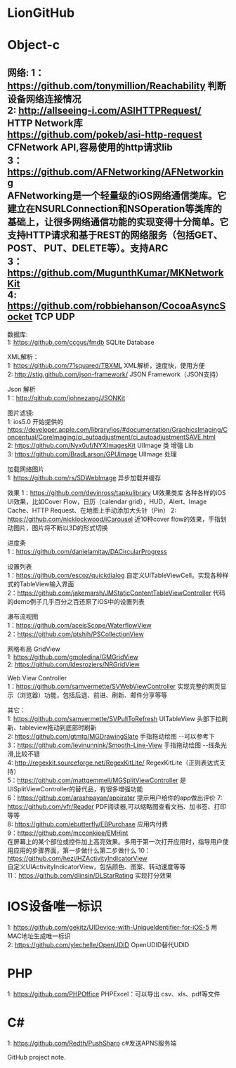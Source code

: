 LionGitHub
==========

Object-c
==========
网络: 
1：https://github.com/tonymillion/Reachability     判断设备网络连接情况    
2: http://allseeing-i.com/ASIHTTPRequest/ HTTP Network库   
   https://github.com/pokeb/asi-http-request CFNetwork API,容易使用的http请求lib    
3：https://github.com/AFNetworking/AFNetworking    
    AFNetworking是一个轻量级的iOS网络通信类库。它建立在NSURLConnection和NSOperation等类库的基础上，让很多网络通信功能的实现变得十分简单。它支持HTTP请求和基于REST的网络服务（包括GET、POST、 PUT、DELETE等）。支持ARC      
3：https://github.com/MugunthKumar/MKNetworkKit    
4: https://github.com/robbiehanson/CocoaAsyncSocket  TCP UDP
--
数据库:           
1: https://github.com/ccgus/fmdb      SQLite Database  

XML解析：        
1: https://github.com/71squared/TBXML  XML解析，速度快，使用方便     
2: http://stig.github.com/json-framework/ JSON Framework（JSON支持）   

Json 解析      
1：http://github.com/johnezang/JSONKit    

图片滤镜:      
1: ios5.0 开始提供的 https://developer.apple.com/library/ios/#documentation/GraphicsImaging/Conceptual/CoreImaging/ci_autoadjustment/ci_autoadjustmentSAVE.html    
2: https://github.com/Nyx0uf/NYXImagesKit       UIImage 类 增强 Lib     
3: https://github.com/BradLarson/GPUImage      UIImage 处理    

加载网络图片      
1: https://github.com/rs/SDWebImage    异步加载并缓存    

效果 
1：https://github.com/devinross/tapkulibrary    UI效果类库
   各种各样的iOS UI效果，比如Cover Flow，日历（calendar grid），HUD，Alert、Image Cache、HTTP Request、在地图上手动添加大头针（Pin）
2: https://github.com/nicklockwood/iCarousel     近10种cover flow的效果，手指划动图片，图片将不断以3D的形式切换    

进度条      
1：https://github.com/danielamitay/DACircularProgress    

设置列表    
1：https://github.com/escoz/quickdialog      自定义UITableViewCell。实现各种样式的TableView输入界面      
2：https://github.com/jakemarsh/JMStaticContentTableViewController      代码的demo例子几乎百分之百还原了iOS中的设置列表    

瀑布流视图     
1：https://github.com/aceisScope/WaterflowView     
2：https://github.com/ptshih/PSCollectionView      

网格布局 GridView    
1: https://github.com/gmoledina/GMGridView    
2: https://github.com/ldesroziers/NRGridView    


Web View Controller     
1：https://github.com/samvermette/SVWebViewController    实现完整的网页显示（浏览器）功能，包括后退、前进、刷新、邮件分享等等



其它：            
1: https://github.com/samvermette/SVPullToRefresh UITableView 头部下拉刷新、tableview拖动到底部时刷新    
2: https://github.com/gtmtg/MGDrawingSlate          手指拖动绘图 --可以参考下    
3：https://github.com/levinunnink/Smooth-Line-View  手指拖动绘图 --线条光滑,比较不错        
4: http://regexkit.sourceforge.net/RegexKitLite/  RegexKitLite（正则表达式支持）  
5：https://github.com/mattgemmell/MGSplitViewController  是UISplitViewController的替代品，有很多增强功能      
6：https://github.com/arashpayan/appirater 提示用户给你的app做出评价
7: https://github.com/vfr/Reader     PDF阅读器,可以缩略图查看文档、加书签、打印等等    
8: https://github.com/ebutterfly/EBPurchase     应用内付费     
9：https://github.com/mcconkiee/EMHint    
在屏幕上的某个部位或控件加上高亮效果。多用于第一次打开应用时，指导用户使用应用的步骤界面，第一步做什么第二步做什么
10：https://github.com/hezi/HZActivityIndicatorView      
自定义UIActivityIndicatorView，包括颜色、图案、转动速度等等    
11：https://github.com/dlinsin/DLStarRating   实现打分效果     


 

IOS设备唯一标识
==========
1: https://github.com/gekitz/UIDevice-with-UniqueIdentifier-for-iOS-5   用MAC地址生成唯一标识         
2: https://github.com/ylechelle/OpenUDID   OpenUDID替代UDID     
   
   
PHP
==========        
1: https://github.com/PHPOffice    PHPExcel：可以导出 csv、xls、pdf等文件         
   
C#    
==========      
1: https://github.com/Redth/PushSharp     c#发送APNS服务端     


GitHub project note.